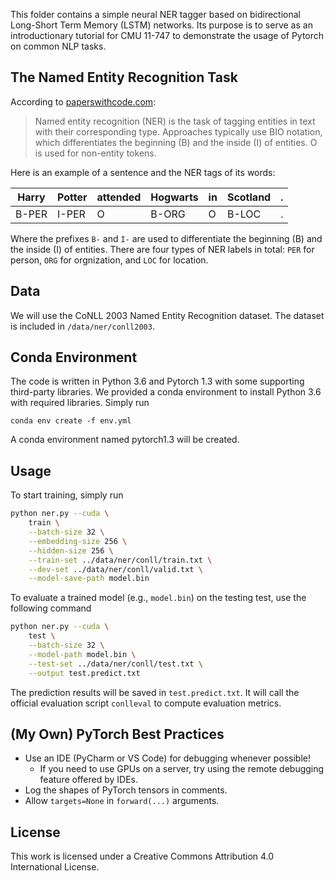 This folder contains a simple neural NER tagger based on bidirectional Long-Short Term Memory (LSTM) networks. Its purpose is to serve as an introductionary tutorial for CMU 11-747 to  demonstrate the usage of Pytorch on common NLP tasks.

## The Named Entity Recognition Task

According to [paperswithcode.com](https://paperswithcode.com/task/named-entity-recognition-ner):

> Named entity recognition (NER) is the task of tagging entities in text with their corresponding type. Approaches typically use BIO notation, which differentiates the beginning (B) and the inside (I) of entities. O is used for non-entity tokens.

Here is an example of a sentence and the NER tags of its words:

| Harry | Potter | attended | Hogwarts | in | Scotland | . |
|-------|--------|----------|----------|----|----------|---|
| B-PER | I-PER  | O        | B-ORG    | O  | B-LOC    | . |

Where the prefixes `B-` and `I-` are used to differentiate the beginning (B) and the inside (I) of entities. 
There are four types of NER labels in total: `PER` for person, `ORG` for orgnization, and `LOC` for location.

## Data

We will use the CoNLL 2003 Named Entity Recognition dataset. The dataset is included in `/data/ner/conll2003`.

## Conda Environment
The code is written in Python 3.6 and Pytorch 1.3 with some supporting third-party libraries. We provided a conda environment to install Python 3.6 with required libraries. Simply run

```
conda env create -f env.yml
```

A conda environment named pytorch1.3 will be created. 

## Usage

To start training, simply run

```bash
python ner.py --cuda \ 
    train \
    --batch-size 32 \
    --embedding-size 256 \
    --hidden-size 256 \
    --train-set ../data/ner/conll/train.txt \
    --dev-set ../data/ner/conll/valid.txt \
    --model-save-path model.bin
```

To evaluate a trained model (e.g., `model.bin`) on the testing test, use the following command
```bash
python ner.py --cuda \
    test \
    --batch-size 32 \
    --model-path model.bin \
    --test-set ../data/ner/conll/test.txt \
    --output test.predict.txt
```
The prediction results will be saved in `test.predict.txt`. It will call the official evaluation script `conlleval` to compute evaluation metrics.

## (My Own) PyTorch Best Practices

* Use an IDE (PyCharm or VS Code) for debugging whenever possible!
    - If you need to use GPUs on a server, try using the remote debugging feature offered by IDEs.
* Log the shapes of PyTorch tensors in comments.
* Allow `targets=None` in `forward(...)` arguments.  

## License
This work is licensed under a Creative Commons Attribution 4.0 International License.
